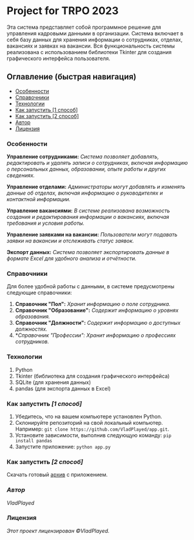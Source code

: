 # Project for TRPO 2023
Эта система представляет собой программное решение для управления кадровыми данными в организации. Система включает в себя базу данных для хранения информации о сотрудниках, отделах, вакансиях и заявках на вакансии. Вся функциональность системы реализована с использованием библиотеки Tkinter для создания графического интерфейса пользователя.
## Оглавление (быстрая навигация)
- [Особенности](https://github.com/VladPlayed/app#%D0%BE%D1%81%D0%BE%D0%B1%D0%B5%D0%BD%D0%BD%D0%BE%D1%81%D1%82%D0%B8)
- [Cправочники](https://github.com/VladPlayed/app/#%D0%BE%D1%81%D0%BE%D0%B1%D0%B5%D0%BD%D0%BD%D0%BE%D1%81%D1%82%D0%B8)
- [Технологии](https://github.com/VladPlayed/app/#%D1%82%D0%B5%D1%85%D0%BD%D0%BE%D0%BB%D0%BE%D0%B3%D0%B8%D0%B8)
- [Как запустить [1 способ]](https://github.com/VladPlayed/app/#%D0%BA%D0%B0%D0%BA-%D0%B7%D0%B0%D0%BF%D1%83%D1%81%D1%82%D0%B8%D1%82%D1%8C-1-%D1%81%D0%BF%D0%BE%D1%81%D0%BE%D0%B1)
- [Как запустить [2 способ]](https://github.com/VladPlayed/app/#%D0%BA%D0%B0%D0%BA-%D0%B7%D0%B0%D0%BF%D1%83%D1%81%D1%82%D0%B8%D1%82%D1%8C-2-%D1%81%D0%BF%D0%BE%D1%81%D0%BE%D0%B1)
- [Автор](https://github.com/VladPlayed/app/#%D0%B0%D0%B2%D1%82%D0%BE%D1%80)
- [Лицензия](https://github.com/VladPlayed/app/#%D0%BB%D0%B8%D1%86%D0%B5%D0%BD%D0%B7%D0%B8%D1%8F)

### **Особенности**
**Управление сотрудниками:** *Система позволяет добавлять, редактировать и удалять записи о сотрудниках, включая информацию о персональных данных, образовании, опыте работы и других сведениях.*

**Управление отделами:** *Администраторы могут добавлять и изменять данные об отделах, включая информацию о руководителях и контактной информации.*

**Управление вакансиями:** *В системе реализована возможность создания и редактирования информации о вакансиях, включая требования и условия работы.*

**Управление заявками на вакансии:** *Пользователи могут подавать заявки на вакансии и отслеживать статус заявок.*

**Экспорт данных:** *Система позволяет экспортировать данные в формате Excel для удобного анализа и отчётности.*

### **Справочники**
Для более удобной работы с данными, в системе предусмотрены следующие справочники:

1) **Справочник "Пол":** *Хранит информацию о поле сотрудника.*
2) **Справочник "Образование":** *Содержит информацию о уровнях образования.*
3) **Справочник "Должности":** *Содержит информацию о доступных должностях.*
4) **Справочник "Профессии":* *Хранит информацию о профессиях сотрудников.*

### **Технологии**
1) Python
2) Tkinter (библиотека для создания графического интерфейса)
3) SQLite (для хранения данных)
4) pandas (для экспорта данных в Excel)

### **Как запустить *[1 способ]***
1) Убедитесь, что на вашем компьютере установлен Python.
2) Склонируйте репозиторий на свой локальный компьютер.
Например: `git clone https://github.com/VladPlayed/app.git`.
3) Установите зависимости, выполнив следующую команду: `pip install pandas`
4) Запустите приложение: `python app.py`

### **Как запустить *[2 способ]***
Скачать готовый [архив](https://github.com/VladPlayed/app/releases) с приложением.
### ***Автор***
*VladPlayed*

### **Лицензия**
*Этот проект лицензирован ©VladPlayed.*
